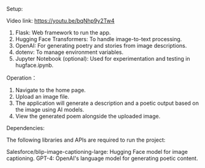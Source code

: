 Setup:

Video link: https://youtu.be/bqNhp9y2Tw4
1. Flask: Web framework to run the app.
2. Hugging Face Transformers: To handle image-to-text processing.
3. OpenAI: For generating poetry and stories from image descriptions.
4. dotenv: To manage environment variables.
5. Jupyter Notebook (optional): Used for experimentation and testing in hugface.ipynb.



Operation：
1. Navigate to the home page.
2. Upload an image file.
3. The application will generate a description and a poetic output based on the image using AI models.
4. View the generated poem alongside the uploaded image.
   
Dependencies:

The following libraries and APIs are required to run the project:

Salesforce/blip-image-captioning-large: Hugging Face model for image captioning. GPT-4: OpenAI's language model for generating poetic content.
